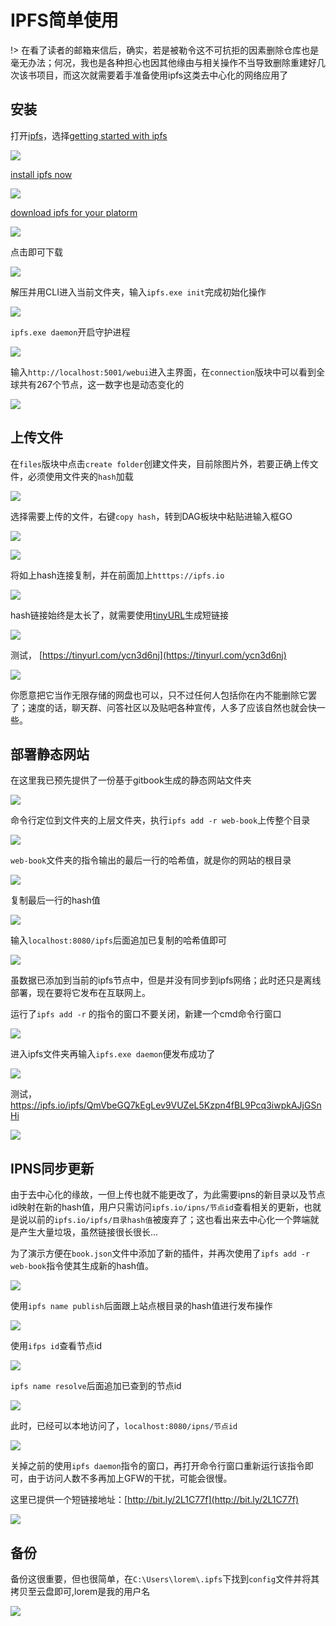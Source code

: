# IPFS简单使用

!> 在看了读者的邮箱来信后，确实，若是被勒令这不可抗拒的因素删除仓库也是毫无办法；何况，我也是各种担心也因其他缘由与相关操作不当导致删除重建好几次该书项目，而这次就需要着手准备使用ipfs这类去中心化的网络应用了

## 安装

打开[ipfs](https://ipfs.io/docs/install/)，选择[getting started with ipfs](https://ipfs.io/docs/getting-started/)

<!-- ![](https://ipfs.io/ipfs/QmVqhqctR8HaHEaLBsT8oCy5u2cDWH3xp5nWSgCjMGJTJJ?0.png) -->

![](https://raw.githubusercontent.com/loremwalker/fq-book/master/docs/images/2018-05-27_092613.png)

[install ipfs now](https://ipfs.io/docs/getting-started/)

<!-- ![](https://ipfs.io/ipfs/QmT8nWpg14T2Vts7LRWiNMi4ZcXd3q96DYAYq8cFB3vF5j?2.png) -->

![](https://raw.githubusercontent.com/loremwalker/fq-book/master/docs/images/2018-05-27_093125.png)

[download ipfs for your platorm](https://dist.ipfs.io/#go-ipfs)

<!-- ![](https://ipfs.io/ipfs/QmTDGnkpwcuN6tQjnP7R7XpTjLxr9MXwGYKBBbAqXN7ako?3.png) -->

![](https://raw.githubusercontent.com/loremwalker/fq-book/master/docs/images/2018-05-27_093548.png)

点击即可下载

<!-- ![](https://ipfs.io/ipfs/QmSTjFqRHEjtW6LWYmE9eLy2YRGjKUmUQgX8JznX6N28Ui?2.png) -->

![](https://raw.githubusercontent.com/loremwalker/fq-book/master/docs/images/2018-05-27_093946.png)

解压并用CLI进入当前文件夹，输入`ipfs.exe init`完成初始化操作

<!-- ![](https://ipfs.io/ipfs/QmbAL6HMqHTc8stSxQRhowh5WBcVEiW4i4NsmTe6hcjS78?4.png) -->

![](https://raw.githubusercontent.com/loremwalker/fq-book/master/docs/images/2018-05-27_095305.png)

`ipfs.exe daemon`开启守护进程

<!-- ![](https://ipfs.io/ipfs/QmRQf6jx8U9VeFfu2gr8T7JhQX5zRdSPgaWmF7BipWrjvn?0.png) -->

![](https://raw.githubusercontent.com/loremwalker/fq-book/master/docs/images/2018-05-27_095836.png)

输入`http://localhost:5001/webui`进入主界面，在`connection`版块中可以看到全球共有267个节点，这一数字也是动态变化的

<!-- ![](https://ipfs.io/ipfs/Qmf2iphYYZbzoZXisJB6rfGTdEU5MGzRwbPLaoobzA1Nkt?2.png) -->

![](https://raw.githubusercontent.com/loremwalker/fq-book/master/docs/images/2018-05-27_100854.png)

## 上传文件

在`files`版块中点击`create folder`创建文件夹，目前除图片外，若要正确上传文件，必须使用文件夹的`hash`加载

<!-- ![](https://ipfs.io/ipfs/QmTWV2wo9on5oqgcgQq5N4hRyfLrNY3RXgcvtGfE13Shjb?2.png) -->

![](https://raw.githubusercontent.com/loremwalker/fq-book/master/docs/images/2018-05-27_113127.png)

选择需要上传的文件，右键`copy hash`，转到DAG板块中粘贴进输入框GO

<!-- ![](https://ipfs.io/ipfs/QmUMhW3H3ApEPihJs9gHxfAG1SExeyUuWZtoM2VmtCpQz7?3.png) -->

![](https://raw.githubusercontent.com/loremwalker/fq-book/master/docs/images/2018-05-27_114055.png)

<!-- ![](https://ipfs.io/ipfs/QmeoED47NpN6HHEkiSnz4Mt32XJpoWtX1AQDuC1LaojUA8?2.png) -->

![](https://raw.githubusercontent.com/loremwalker/fq-book/master/docs/images/2018-05-27_114452.png)

将如上hash连接复制，并在前面加上`htttps://ipfs.io`

<!-- ![](https://ipfs.io/ipfs/QmRAbdqGsKiZjScrztkftxx9XTArenE8toKkvCZfLhvP8M?3.png) -->

![](https://raw.githubusercontent.com/loremwalker/fq-book/master/docs/images/2018-05-27_114812.png)

hash链接始终是太长了，就需要使用[tinyURL](https://tinyurl.com/)生成短链接

<!-- ![](https://ipfs.io/ipfs/QmfSA2veGGcndSWXpmxhn3zBNux4i1JMHv8Wm3fRr9nmbz?3.png) -->

![](https://raw.githubusercontent.com/loremwalker/fq-book/master/docs/images/2018-05-27_120243.png)

测试， [https://tinyurl.com/ycn3d6nj](https://tinyurl.com/ycn3d6nj)

<!-- ![](https://ipfs.io/ipfs/QmVTmfExQdvVjrosgsmqKT5hk4wABW756V7pA6YcoN9hCu?2.png) -->

![](https://raw.githubusercontent.com/loremwalker/fq-book/master/docs/images/2018-05-27_121017.png)

你愿意把它当作无限存储的网盘也可以，只不过任何人包括你在内不能删除它罢了；速度的话，聊天群、问答社区以及贴吧各种宣传，人多了应该自然也就会快一些。

## 部署静态网站

在这里我已预先提供了一份基于gitbook生成的静态网站文件夹

<!-- ![](https://ipfs.io/ipfs/Qmf337dkc4u8Vvz3afx6hVQwDutSagkEh1nPW7dRtSCpEC?2.png) -->

![](https://raw.githubusercontent.com/loremwalker/fq-book/master/docs/images/2018-05-27_164203.png)

命令行定位到文件夹的上层文件夹，执行`ipfs add -r web-book`上传整个目录

<!-- ![](https://ipfs.io/ipfs/QmYAHqw57WUfvTyLEd8EgAVE6gN38ykrZJg1bV7ci5z4de?0.png) -->

![](https://raw.githubusercontent.com/loremwalker/fq-book/master/docs/images/2018-05-27_171923.png)

`web-book`文件夹的指令输出的最后一行的哈希值，就是你的网站的根目录

<!-- ![](https://ipfs.io/ipfs/QmSqfSqZCjZ2BGr75sK816cRGHksoESnYK8CPXfg6cjKUF?2.png) -->

![](https://raw.githubusercontent.com/loremwalker/fq-book/master/docs/images/2018-05-27_172511.png)

复制最后一行的hash值

<!-- ![](https://ipfs.io/ipfs/QmcP41JKtYrq7TuS3pdU2Hmh5zpTQsDKdmniFgQyJcgwb9?4.png) -->

![](https://raw.githubusercontent.com/loremwalker/fq-book/master/docs/images/2018-05-27_173142.png)

输入`localhost:8080/ipfs`后面追加已复制的哈希值即可

<!-- ![](https://ipfs.io/ipfs/QmW7yPmdmZXPanUrDfVFm7C38TjdB3B3gMWQXjXoU2iCf4?1.png) -->

![](https://raw.githubusercontent.com/loremwalker/fq-book/master/docs/images/2018-05-27_173114.png)

虽数据已添加到当前的ipfs节点中，但是并没有同步到ipfs网络；此时还只是离线部署，现在要将它发布在互联网上。

运行了`ipfs add -r` 的指令的窗口不要关闭，新建一个cmd命令行窗口

<!-- ![](https://ipfs.io/ipfs/QmVsyXTKk1s67UogsNjheU5twCzp4FpqZXPvkEEw7ehCPh?4.png) -->

![](https://raw.githubusercontent.com/loremwalker/fq-book/master/docs/images/2018-05-27_180127.png)

进入ipfs文件夹再输入`ipfs.exe daemon`便发布成功了

<!-- ![](https://ipfs.io/ipfs/QmPt1niB3gjhzq3rctPEP2wNik1g9vEVHWe8GaZbJBj3Po?1.png) -->

![](https://raw.githubusercontent.com/loremwalker/fq-book/master/docs/images/2018-05-27_175819.png)

测试，https://ipfs.io/ipfs/QmVbeGQ7kEgLev9VUZeL5Kzpn4fBL9Pcq3iwpkAJjGSnHi

<!-- ![](https://ipfs.io/ipfs/QmdPPXYVMJ2JTMFChQbdQy2eApMiD6Dr763s27YD46n35b?3.png) -->

![](https://raw.githubusercontent.com/loremwalker/fq-book/master/docs/images/2018-05-27_181051.png)

## IPNS同步更新

由于去中心化的缘故，一但上传也就不能更改了，为此需要ipns的新目录以及节点id映射在新的hash值，用户只需访问`ipfs.io/ipns/节点id`查看相关的更新，也就是说以前的`ipfs.io/ipfs/目录hash值`被废弃了；这也看出来去中心化一个弊端就是产生大量垃圾，虽然链接很长很长...

为了演示方便在`book.json`文件中添加了新的插件，并再次使用了`ipfs add -r web-book`指令使其生成新的hash值。

<!-- ![](https://ipfs.io/ipfs/QmUokTS9iEMAvcBf2r4AuGXkgHzmoC97LuPLtnS3Tc3miz?4.png) -->

![](https://raw.githubusercontent.com/loremwalker/fq-book/master/docs/images/2018-05-27_213304.png)

使用`ipfs name publish`后面跟上站点根目录的hash值进行发布操作

<!-- ![](https://ipfs.io/ipfs/QmPrEGfXt53aZdXwkRgPC9qFLaziKZKXjy2sXgXQmTDdPk?2.png) -->

![](https://raw.githubusercontent.com/loremwalker/fq-book/master/docs/images/2018-05-27_220829.png)

使用`ifps id`查看节点id

<!-- ![](https://ipfs.io/ipfs/Qma7Ww1tWrrdX4aauMqYueeNnhuXR1Ms16JDkDCcSofYM1?1.png) -->

![](https://raw.githubusercontent.com/loremwalker/fq-book/master/docs/images/2018-05-27_221733.png)

`ipfs name resolve`后面追加已查到的节点id

<!-- ![](https://ipfs.io/ipfs/QmaL3MCdyBbBS5n5X2sweyMj1pKW2UgZka4jY9rSQKtd3F?0.png) -->

![](https://raw.githubusercontent.com/loremwalker/fq-book/master/docs/images/2018-05-27_222850.png)

此时，已经可以本地访问了，`localhost:8080/ipns/节点id`

<!-- ![](https://ipfs.io/ipfs/QmULUBN4wRUSQ5NquDxXwAyvGuXogymDBCbQbXQsB8BhvR?1.png) -->

![](https://raw.githubusercontent.com/loremwalker/fq-book/master/docs/images/2018-05-27_223735.png)

关掉之前的使用`ipfs daemon`指令的窗口，再打开命令行窗口重新运行该指令即可，由于访问人数不多再加上GFW的干扰，可能会很慢。

这里已提供一个短链接地址：[http://bit.ly/2L1C77f](http://bit.ly/2L1C77f)

<!-- ![](https://ipfs.io/ipfs/QmUe1eWwnUFPDpjiSu75Gyv3QxpaHm8Xb2aVJMmuydwXxk?2.png) -->

![](https://raw.githubusercontent.com/loremwalker/fq-book/master/docs/images/2018-05-27_225417.png)

## 备份

备份这很重要，但也很简单，在`C:\Users\lorem\.ipfs`下找到`config`文件并将其拷贝至云盘即可,lorem是我的用户名

<!-- ![](https://ipfs.io/ipfs/QmWdvB4mskcD6oPEWJLHB16JspxxdSQh9uog4JoaSgUR2v?3.png) -->

![](https://raw.githubusercontent.com/loremwalker/fq-book/master/docs/images/2018-05-27_232208.png)
